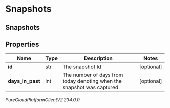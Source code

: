 # Snapshots

## Snapshots

## Properties

|Name | Type | Description | Notes|
|------------ | ------------- | ------------- | -------------|
| **id** | str | The snapshot Id | [optional] |
| **days_in_past** | int | The number of days from today denoting when the snapshot was captured | [optional] |



_PureCloudPlatformClientV2 234.0.0_
